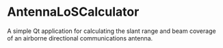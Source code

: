 # AntennaLoSCalculator

A simple Qt application for calculating the slant range and beam coverage of an airborne directional communications antenna.
